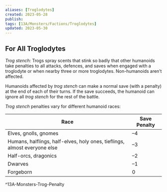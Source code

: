 ```yaml
---
aliases: [Troglodytes]
created: 2023-05-28
publish: 
tags: [13A/Monsters/Factions/Troglodytes]
updated: 2023-05-30
---
```


## For All Troglodytes

*Trog stench:* Trogs spray scents that stink so badly that other humanoids take penalties to all attacks, defences, and saves when engaged with a troglodyte or when nearby three or more troglodytes. Non-humanoids aren’t affected.  

Humanoids affected by *trog stench* can make a normal save (with a penalty) at the end of each of their turns. If the save succeeds, the humanoid can ignore all *trog stench* for the rest of the battle. 

*Trog stench* penalties vary for different humanoid races:

| Race | Save Penalty |
| --- | --- |
| Elves, gnolls, gnomes | –4 |
| Humans, halflings, half-elves, holy ones, tieflings, almost everyone else | –3 |
| Half-orcs, dragonics | –2 |
| Dwarves | –1 |
| Forgeborn | 0 |        
^13A-Monsters-Trog-Penalty
